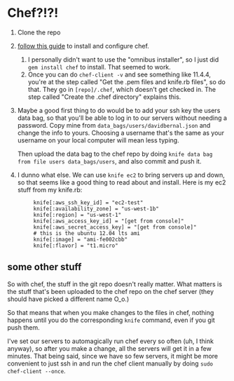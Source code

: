 # Chef?!?!

1. Clone the repo
1. [follow this guide](http://docs.opscode.com/install_workstation.html) to install and configure chef.

	1. I personally didn't want to use the "omnibus installer", so I just did `gem install
			chef` to install. That seemed to work.
	2.  Once you can do `chef-client -v` and see something
			like 11.4.4, you're at the step called "Get the .pem files and knife.rb files", so do that. They go
			in `[repo]/.chef`, which doesn't get checked in. The step called "Create the .chef directory" explains this.
2. Maybe a good first thing to do would be to add your ssh key the users data bag, so that you'll be able to log
   in to our servers without needing a password. Copy mine from `data_bags/users/davidbernal.json` and change
   the info to yours. Choosing a username that's the same as your username on your local computer will mean less typing.

	Then upload the data bag to the chef repo by doing `knife data bag from file users data_bags/users`,
	and also commit and push it.
2. I dunno what else. We can use `knife ec2` to bring servers up and down,
  so that seems like a good thing to read about and install.
  Here is my ec2 stuff from my knife.rb:

			knife[:aws_ssh_key_id] = "ec2-test"
			knife[:availability_zone] = "us-west-1b"
			knife[:region] = "us-west-1"
			knife[:aws_access_key_id] = "[get from console]"
			knife[:aws_secret_access_key] = "[get from console]"
			# this is the ubuntu 12.04 lts ami
			knife[:image] = "ami-fe002cbb"
			knife[:flavor] = "t1.micro"

## some other stuff

So with chef, the stuff in the git repo doesn't really matter. What matters is the stuff
that's been uploaded to the chef repo on the chef server (they should have picked a different name O\_o.)

So that means that when you make changes to the files in chef, nothing happens until
you do the corresponding `knife` command, even if you git push them.

I've set our servers to automagically run chef every so often (uh, I think anyway), so
after you make a change, all the servers will get it in a few minutes. That being said,
since we have so few servers, it might be more convenient to just ssh in and run the chef
client manually by doing `sudo chef-client --once`.
